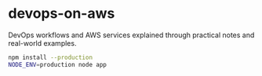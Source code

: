# devops-on-aws
DevOps workflows and AWS services explained through practical notes and real-world examples.
```sh
npm install --production
NODE_ENV=production node app
```


